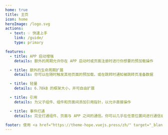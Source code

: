 ```yaml
---
home: true
title: 主页
icon: home
heroImage: /logo.svg
actions:
  - text: 💡 快速上手
    link: /guide/
    type: primary

features:
  - title: APP 启动增强
    details: 额外的周期允许你在 APP 启动时或页面注册时进行你想要的预加载操作

  - title: 额外的生命周期扩展
    details: 你可以在随时触发其他页面的预加载，或在跳转时通知被跳转页准备数据

  - title: 轻量
    details: 6.78kB 的框架大小，并可自由扩展

  - title: 引用
    details: 为父子组件、组件和页面间添加引用指针，以允许直接操作

  - title: 事件打通
    details: 完全打通组件、页面与 APP 之间的通信。你可以几乎在任意位置间进行通信或触发事件

footer: 使用 <a href="https://theme-hope.vuejs.press/zh/" target="_blank">VuePress Theme Hope</a> 主题
---
```

